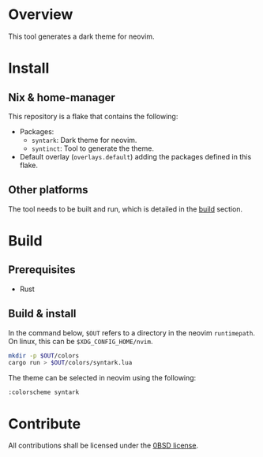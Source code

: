 # Overview
This tool generates a dark theme for neovim.

# Install
## Nix & home-manager

This repository is a flake that contains the following:
- Packages:
  - `syntark`: Dark theme for neovim.
  - `syntinct`: Tool to generate the theme.
- Default overlay (`overlays.default`) adding the packages defined in this flake.

## Other platforms

The tool needs to be built and run, which is detailed in the [build](#build) section.

# Build
## Prerequisites

- Rust

## Build & install

In the command below, `$OUT` refers to a directory in the neovim `runtimepath`. On linux, this can
be `$XDG_CONFIG_HOME/nvim`.

```sh
mkdir -p $OUT/colors
cargo run > $OUT/colors/syntark.lua
```

The theme can be selected in neovim using the following:

```
:colorscheme syntark
```

# Contribute
All contributions shall be licensed under the [0BSD license](https://spdx.org/licenses/0BSD.html).
